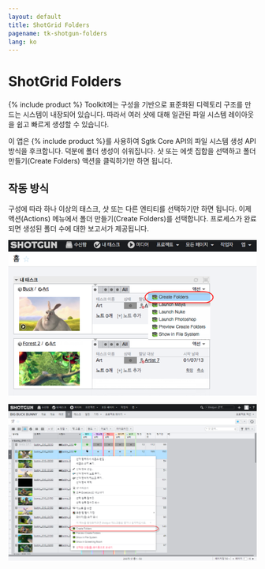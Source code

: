 ```yaml
---
layout: default
title: ShotGrid Folders
pagename: tk-shotgun-folders
lang: ko
---
```


# ShotGrid Folders

{% include product %} Toolkit에는 구성을 기반으로 표준화된 디렉토리 구조를 만드는 시스템이 내장되어 있습니다. 따라서 여러 샷에 대해 일관된 파일 시스템 레이아웃을 쉽고 빠르게 생성할 수 있습니다.

이 앱은 {% include product %}를 사용하여 Sgtk Core API의 파일 시스템 생성 API 방식을 후크합니다. 덕분에 폴더 생성이 쉬워집니다. 샷 또는 에셋 집합을 선택하고 폴더 만들기(Create Folders) 액션을 클릭하기만 하면 됩니다.

## 작동 방식

구성에 따라 하나 이상의 태스크, 샷 또는 다른 엔티티를 선택하기만 하면 됩니다. 이제 액션(Actions) 메뉴에서 폴더 만들기(Create Folders)를 선택합니다. 프로세스가 완료되면 생성된 폴더 수에 대한 보고서가 제공됩니다.

![{% include product %}에서 폴더 1 생성](../images/apps/shotgun-folders-create_folders_1.png)

![{% include product %}에서 폴더 2 생성](../images/apps/shotgun-folders-create_folders_2.png)
